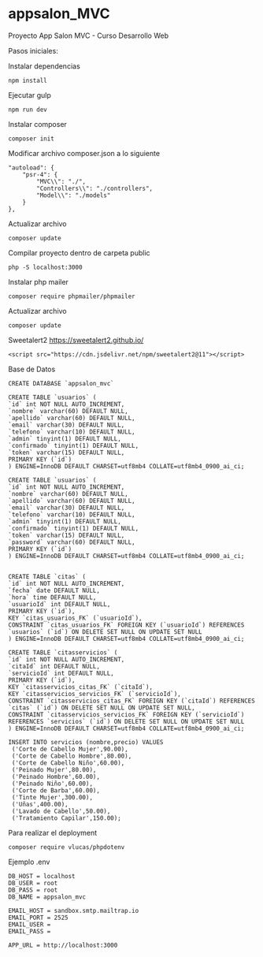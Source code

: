 # appsalon_MVC
Proyecto App Salon MVC - Curso Desarrollo Web

Pasos iniciales:

Instalar dependencias

    npm install

Ejecutar gulp

    npm run dev

Instalar composer

    composer init

Modificar archivo composer.json a lo siguiente

    "autoload": {
        "psr-4": {
            "MVC\\": "./", 
            "Controllers\\": "./controllers",
            "Model\\": "./models"
        }
    },

Actualizar archivo

    composer update

Compilar proyecto dentro de carpeta public

    php -S localhost:3000

Instalar php mailer

    composer require phpmailer/phpmailer

Actualizar archivo

    composer update

Sweetalert2 https://sweetalert2.github.io/

    <script src="https://cdn.jsdelivr.net/npm/sweetalert2@11"></script>

Base de Datos

    CREATE DATABASE `appsalon_mvc`

    CREATE TABLE `usuarios` (
    `id` int NOT NULL AUTO_INCREMENT,
    `nombre` varchar(60) DEFAULT NULL,
    `apellido` varchar(60) DEFAULT NULL,
    `email` varchar(30) DEFAULT NULL,
    `telefono` varchar(10) DEFAULT NULL,
    `admin` tinyint(1) DEFAULT NULL,
    `confirmado` tinyint(1) DEFAULT NULL,
    `token` varchar(15) DEFAULT NULL,
    PRIMARY KEY (`id`)
    ) ENGINE=InnoDB DEFAULT CHARSET=utf8mb4 COLLATE=utf8mb4_0900_ai_ci;

    CREATE TABLE `usuarios` (
    `id` int NOT NULL AUTO_INCREMENT,
    `nombre` varchar(60) DEFAULT NULL,
    `apellido` varchar(60) DEFAULT NULL,
    `email` varchar(30) DEFAULT NULL,
    `telefono` varchar(10) DEFAULT NULL,
    `admin` tinyint(1) DEFAULT NULL,
    `confirmado` tinyint(1) DEFAULT NULL,
    `token` varchar(15) DEFAULT NULL,
    `password` varchar(60) DEFAULT NULL,
    PRIMARY KEY (`id`)
    ) ENGINE=InnoDB DEFAULT CHARSET=utf8mb4 COLLATE=utf8mb4_0900_ai_ci;

    
    CREATE TABLE `citas` (
    `id` int NOT NULL AUTO_INCREMENT,
    `fecha` date DEFAULT NULL,
    `hora` time DEFAULT NULL,
    `usuarioId` int DEFAULT NULL,
    PRIMARY KEY (`id`),
    KEY `citas_usuarios_FK` (`usuarioId`),
    CONSTRAINT `citas_usuarios_FK` FOREIGN KEY (`usuarioId`) REFERENCES `usuarios` (`id`) ON DELETE SET NULL ON UPDATE SET NULL
    ) ENGINE=InnoDB DEFAULT CHARSET=utf8mb4 COLLATE=utf8mb4_0900_ai_ci;

    CREATE TABLE `citasservicios` (
    `id` int NOT NULL AUTO_INCREMENT,
    `citaId` int DEFAULT NULL,
    `servicioId` int DEFAULT NULL,
    PRIMARY KEY (`id`),
    KEY `citasservicios_citas_FK` (`citaId`),
    KEY `citasservicios_servicios_FK` (`servicioId`),
    CONSTRAINT `citasservicios_citas_FK` FOREIGN KEY (`citaId`) REFERENCES `citas` (`id`) ON DELETE SET NULL ON UPDATE SET NULL,
    CONSTRAINT `citasservicios_servicios_FK` FOREIGN KEY (`servicioId`) REFERENCES `servicios` (`id`) ON DELETE SET NULL ON UPDATE SET NULL
    ) ENGINE=InnoDB DEFAULT CHARSET=utf8mb4 COLLATE=utf8mb4_0900_ai_ci;

    INSERT INTO servicios (nombre,precio) VALUES
	 ('Corte de Cabello Mujer',90.00),
	 ('Corte de Cabello Hombre',80.00),
	 ('Corte de Cabello Niño',60.00),
	 ('Peinado Mujer',80.00),
	 ('Peinado Hombre',60.00),
	 ('Peinado Niño',60.00),
	 ('Corte de Barba',60.00),
	 ('Tinte Mujer',300.00),
	 ('Uñas',400.00),
	 ('Lavado de Cabello',50.00),
	 ('Tratamiento Capilar',150.00);

Para realizar el deployment

    composer require vlucas/phpdotenv

Ejemplo .env

    DB_HOST = localhost
    DB_USER = root
    DB_PASS = root
    DB_NAME = appsalon_mvc

    EMAIL_HOST = sandbox.smtp.mailtrap.io
    EMAIL_PORT = 2525
    EMAIL_USER = 
    EMAIL_PASS = 

    APP_URL = http://localhost:3000